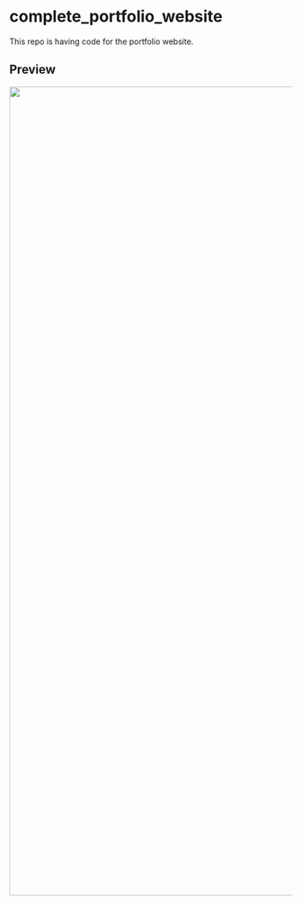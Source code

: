 # complete_portfolio_website
This repo is having code for the portfolio website.
 ## Preview
 <img width="1440" alt="" src="">
